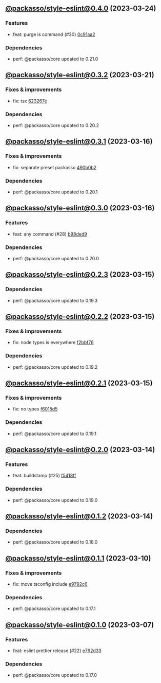 ## [@packasso/style-eslint@0.4.0](https://github.com/qiwi/packasso/compare/2023.3.21-packasso.style-eslint.0.3.2-f0...2023.3.24-packasso.style-eslint.0.4.0-f0) (2023-03-24)

### Features
* feat: purge is command (#30) [0c91aa2](https://github.com/qiwi/packasso/commit/0c91aa20d0a24f6214f30034b426f506062b25f4)

### Dependencies
* perf: @packasso/core updated to 0.21.0

## [@packasso/style-eslint@0.3.2](https://github.com/qiwi/packasso/compare/2023.3.16-packasso.style-eslint.0.3.1-f0...2023.3.21-packasso.style-eslint.0.3.2-f0) (2023-03-21)

### Fixes & improvements
* fix: tsx [623267e](https://github.com/qiwi/packasso/commit/623267e2398fb56e69c1c7b955411fd4a1b6233d)

### Dependencies
* perf: @packasso/core updated to 0.20.2

## [@packasso/style-eslint@0.3.1](https://github.com/qiwi/packasso/compare/2023.3.16-packasso.style-eslint.0.3.0-f0...2023.3.16-packasso.style-eslint.0.3.1-f0) (2023-03-16)

### Fixes & improvements
* fix: separate preset packasso [490b0b2](https://github.com/qiwi/packasso/commit/490b0b228ecec6571780685ee3647cd87530a50b)

### Dependencies
* perf: @packasso/core updated to 0.20.1

## [@packasso/style-eslint@0.3.0](https://github.com/qiwi/packasso/compare/2023.3.15-packasso.style-eslint.0.2.3-f0...2023.3.16-packasso.style-eslint.0.3.0-f0) (2023-03-16)

### Features
* feat: any command (#28) [b98ded9](https://github.com/qiwi/packasso/commit/b98ded9ad02eb48d5a6f5ec1e5f1e93b486fb46b)

### Dependencies
* perf: @packasso/core updated to 0.20.0

## [@packasso/style-eslint@0.2.3](https://github.com/qiwi/packasso/compare/2023.3.15-packasso.style-eslint.0.2.2-f0...2023.3.15-packasso.style-eslint.0.2.3-f0) (2023-03-15)

### Dependencies
* perf: @packasso/core updated to 0.19.3

## [@packasso/style-eslint@0.2.2](https://github.com/qiwi/packasso/compare/2023.3.15-packasso.style-eslint.0.2.1-f0...2023.3.15-packasso.style-eslint.0.2.2-f0) (2023-03-15)

### Fixes & improvements
* fix: node types is everywhere [f2bbf76](https://github.com/qiwi/packasso/commit/f2bbf767ee6e98e1ccbfa2f3f837ffd34768decc)

### Dependencies
* perf: @packasso/core updated to 0.19.2

## [@packasso/style-eslint@0.2.1](https://github.com/qiwi/packasso/compare/2023.3.14-packasso.style-eslint.0.2.0-f0...2023.3.15-packasso.style-eslint.0.2.1-f0) (2023-03-15)

### Fixes & improvements
* fix: no types [f6015d5](https://github.com/qiwi/packasso/commit/f6015d5f46c89f9c419c1c480567a1df27629162)

### Dependencies
* perf: @packasso/core updated to 0.19.1

## [@packasso/style-eslint@0.2.0](https://github.com/qiwi/packasso/compare/2023.3.14-packasso.style-eslint.0.1.2-f0...2023.3.14-packasso.style-eslint.0.2.0-f0) (2023-03-14)

### Features
* feat: buildstamp (#25) [f5418ff](https://github.com/qiwi/packasso/commit/f5418ffac84f7d369b99f2dd80ffaafce82cf736)

### Dependencies
* perf: @packasso/core updated to 0.19.0

## [@packasso/style-eslint@0.1.2](https://github.com/qiwi/packasso/compare/2023.3.10-packasso.style-eslint.0.1.1-f0...2023.3.14-packasso.style-eslint.0.1.2-f0) (2023-03-14)

### Dependencies
* perf: @packasso/core updated to 0.18.0

## [@packasso/style-eslint@0.1.1](https://github.com/qiwi/packasso/compare/2023.3.7-packasso.style-eslint.0.1.0-f0...2023.3.10-packasso.style-eslint.0.1.1-f0) (2023-03-10)

### Fixes & improvements
* fix: move tsconfig include [e9792c6](https://github.com/qiwi/packasso/commit/e9792c6a6628f1805582d1fcfa388b176adce7b0)

### Dependencies
* perf: @packasso/core updated to 0.17.1

## [@packasso/style-eslint@0.1.0](https://github.com/qiwi/packasso/compare/undefined...2023.3.7-packasso.style-eslint.0.1.0-f0) (2023-03-07)

### Features
* feat: eslint prettier release (#22) [e792d33](https://github.com/qiwi/packasso/commit/e792d336e83fc3c851e1541d2f6bed8560fa35f4)

### Dependencies
* perf: @packasso/core updated to 0.17.0
